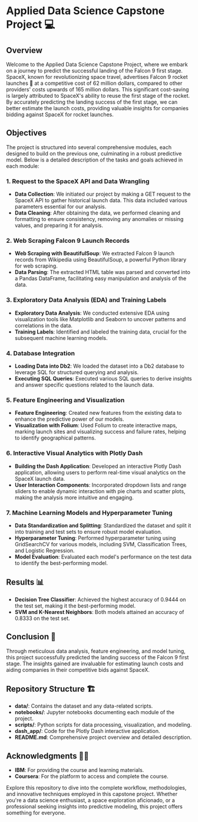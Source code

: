 # Applied Data Science Capstone Project 💻

## Overview
Welcome to the Applied Data Science Capstone Project, where we embark on a journey to predict the successful landing of the Falcon 9 first stage. SpaceX, known for revolutionizing space travel, advertises Falcon 9 rocket launches 🚀 at a competitive cost of 62 million dollars, compared to other providers' costs upwards of 165 million dollars. This significant cost-saving is largely attributed to SpaceX's ability to reuse the first stage of the rocket. By accurately predicting the landing success of the first stage, we can better estimate the launch costs, providing valuable insights for companies bidding against SpaceX for rocket launches. 

## Objectives 
The project is structured into several comprehensive modules, each designed to build on the previous one, culminating in a robust predictive model. Below is a detailed description of the tasks and goals achieved in each module:

### 1. Request to the SpaceX API and Data Wrangling
- **Data Collection**: We initiated our project by making a GET request to the SpaceX API to gather historical launch data. This data included various parameters essential for our analysis.
- **Data Cleaning**: After obtaining the data, we performed cleaning and formatting to ensure consistency, removing any anomalies or missing values, and preparing it for analysis.

### 2. Web Scraping Falcon 9 Launch Records
- **Web Scraping with BeautifulSoup**: We extracted Falcon 9 launch records from Wikipedia using BeautifulSoup, a powerful Python library for web scraping.
- **Data Parsing**: The extracted HTML table was parsed and converted into a Pandas DataFrame, facilitating easy manipulation and analysis of the data.

### 3. Exploratory Data Analysis (EDA) and Training Labels
- **Exploratory Data Analysis**: We conducted extensive EDA using visualization tools like Matplotlib and Seaborn to uncover patterns and correlations in the data.
- **Training Labels**: Identified and labeled the training data, crucial for the subsequent machine learning models.

### 4. Database Integration
- **Loading Data into Db2**: We loaded the dataset into a Db2 database to leverage SQL for structured querying and analysis.
- **Executing SQL Queries**: Executed various SQL queries to derive insights and answer specific questions related to the launch data.

### 5. Feature Engineering and Visualization
- **Feature Engineering**: Created new features from the existing data to enhance the predictive power of our models.
- **Visualization with Folium**: Used Folium to create interactive maps, marking launch sites and visualizing success and failure rates, helping to identify geographical patterns.

### 6. Interactive Visual Analytics with Plotly Dash
- **Building the Dash Application**: Developed an interactive Plotly Dash application, allowing users to perform real-time visual analytics on the SpaceX launch data.
- **User Interaction Components**: Incorporated dropdown lists and range sliders to enable dynamic interaction with pie charts and scatter plots, making the analysis more intuitive and engaging.

### 7. Machine Learning Models and Hyperparameter Tuning
- **Data Standardization and Splitting**: Standardized the dataset and split it into training and test sets to ensure robust model evaluation.
- **Hyperparameter Tuning**: Performed hyperparameter tuning using GridSearchCV for various models, including SVM, Classification Trees, and Logistic Regression.
- **Model Evaluation**: Evaluated each model's performance on the test data to identify the best-performing model.

## Results 📊
- **Decision Tree Classifier**: Achieved the highest accuracy of 0.9444 on the test set, making it the best-performing model.
- **SVM and K-Nearest Neighbors**: Both models attained an accuracy of 0.8333 on the test set.

## Conclusion 💭
Through meticulous data analysis, feature engineering, and model tuning, this project successfully predicted the landing success of the Falcon 9 first stage. The insights gained are invaluable for estimating launch costs and aiding companies in their competitive bids against SpaceX.

## Repository Structure 🏗️
- **data/**: Contains the dataset and any data-related scripts.
- **notebooks/**: Jupyter notebooks documenting each module of the project.
- **scripts/**: Python scripts for data processing, visualization, and modeling.
- **dash_app/**: Code for the Plotly Dash interactive application.
- **README.md**: Comprehensive project overview and detailed description.

## Acknowledgments 👏🏾
- **IBM**: For providing the course and learning materials.
- **Coursera**: For the platform to access and complete the course.

Explore this repository to dive into the complete workflow, methodologies, and innovative techniques employed in this capstone project. Whether you're a data science enthusiast, a space exploration aficionado, or a professional seeking insights into predictive modeling, this project offers something for everyone.
